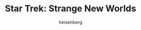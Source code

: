 ---
layout: post
author: heisenberg
category: Séries
post_date: '2022-05-25T04:20:57.625Z'
post_modified: '2022-05-25T04:20:57.625Z'
title: 'Star Trek: Strange New Worlds'
description: 'Em Star Trek: Strange New Worlds, o capitão Christopher Pike (Anson Mount) lidera a equipe do USS Enterprise pelos confins do universo em aventuras perigosas e intensas. Passando-se antes da trama da série original, Strange New Worlds explora mais profundamente o universo Star Trek antes da chegada do icônico Capitão Kirk (William Shatner). Pike, ainda inexperiente em liderar toda a Enterprise por conta própria, se apoia na ajuda de seus companheiros da nave, em especial Una Chin-Riley (Rebecca Romjin), segunda em comando depois dele. Além disso, ele conta a inteligência ímpar do popular personagem Spock (Ethan Peck), um alienígena meio humano meio vulcano. Os passageiros da USS Enterprise irão se aventurar por lugares inimagináveis e viverão uma jornada intensa pela galáxica, encontrando aliados fiéis, mas também fazendo inúmeros inimigos perigosos pelo caminho. Mas com o apoio de cada um, poderão completar suas missões com sucesso.'
poster_path: /iwIdajr5Y4zq2ibvq75VnDAJBr.jpg
tmdb_id: 103516
imdb_id: tt12327578
runtime: 54
release_date: '2022-05-05'
genres:
  - Ação
  - Fantasia
  - Ficção científica
casts:
  - Anson Mount
  - Ethan Peck
  - Jess Bush
  - Christina Chong
  - Rebecca Romijn
  - Celia Rose Gooding
crews:
  - Akiva Goldsman
  - Alex Kurtzman
  - Jenny Lumet
trailer: b0FFC_SiKDY
certification: 14
adult: false
vote_average: 8.3
vote_count: 56
qualitys:
  - 1080p
  - 720p
audios:
  - Dual Áudio
  - Português
  - Inglês
extensions:
  - mkv
  - mp4
---